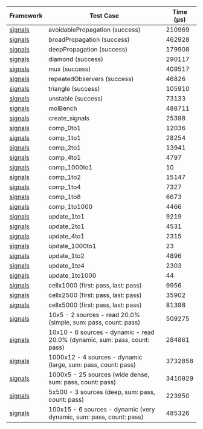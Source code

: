 | Framework | Test Case | Time (μs) |
| --- | --- | --- |
| [signals](https://github.com/rodydavis/signals.dart) | avoidablePropagation (success) | 210969 |
| [signals](https://github.com/rodydavis/signals.dart) | broadPropagation (success) | 462928 |
| [signals](https://github.com/rodydavis/signals.dart) | deepPropagation (success) | 179908 |
| [signals](https://github.com/rodydavis/signals.dart) | diamond (success) | 290117 |
| [signals](https://github.com/rodydavis/signals.dart) | mux (success) | 409517 |
| [signals](https://github.com/rodydavis/signals.dart) | repeatedObservers (success) | 46826 |
| [signals](https://github.com/rodydavis/signals.dart) | triangle (success) | 105910 |
| [signals](https://github.com/rodydavis/signals.dart) | unstable (success) | 73133 |
| [signals](https://github.com/rodydavis/signals.dart) | molBench | 488711 |
| [signals](https://github.com/rodydavis/signals.dart) | create_signals | 25398 |
| [signals](https://github.com/rodydavis/signals.dart) | comp_0to1 | 12036 |
| [signals](https://github.com/rodydavis/signals.dart) | comp_1to1 | 28254 |
| [signals](https://github.com/rodydavis/signals.dart) | comp_2to1 | 13941 |
| [signals](https://github.com/rodydavis/signals.dart) | comp_4to1 | 4797 |
| [signals](https://github.com/rodydavis/signals.dart) | comp_1000to1 | 10 |
| [signals](https://github.com/rodydavis/signals.dart) | comp_1to2 | 15147 |
| [signals](https://github.com/rodydavis/signals.dart) | comp_1to4 | 7327 |
| [signals](https://github.com/rodydavis/signals.dart) | comp_1to8 | 6673 |
| [signals](https://github.com/rodydavis/signals.dart) | comp_1to1000 | 4466 |
| [signals](https://github.com/rodydavis/signals.dart) | update_1to1 | 9219 |
| [signals](https://github.com/rodydavis/signals.dart) | update_2to1 | 4531 |
| [signals](https://github.com/rodydavis/signals.dart) | update_4to1 | 2315 |
| [signals](https://github.com/rodydavis/signals.dart) | update_1000to1 | 23 |
| [signals](https://github.com/rodydavis/signals.dart) | update_1to2 | 4896 |
| [signals](https://github.com/rodydavis/signals.dart) | update_1to4 | 2303 |
| [signals](https://github.com/rodydavis/signals.dart) | update_1to1000 | 44 |
| [signals](https://github.com/rodydavis/signals.dart) | cellx1000 (first: pass, last: pass) | 9956 |
| [signals](https://github.com/rodydavis/signals.dart) | cellx2500 (first: pass, last: pass) | 35902 |
| [signals](https://github.com/rodydavis/signals.dart) | cellx5000 (first: pass, last: pass) | 81398 |
| [signals](https://github.com/rodydavis/signals.dart) | 10x5 - 2 sources - read 20.0% (simple, sum: pass, count: pass) | 509275 |
| [signals](https://github.com/rodydavis/signals.dart) | 10x10 - 6 sources - dynamic - read 20.0% (dynamic, sum: pass, count: pass) | 284861 |
| [signals](https://github.com/rodydavis/signals.dart) | 1000x12 - 4 sources - dynamic (large, sum: pass, count: pass) | 3732858 |
| [signals](https://github.com/rodydavis/signals.dart) | 1000x5 - 25 sources (wide dense, sum: pass, count: pass) | 3410929 |
| [signals](https://github.com/rodydavis/signals.dart) | 5x500 - 3 sources (deep, sum: pass, count: pass) | 223950 |
| [signals](https://github.com/rodydavis/signals.dart) | 100x15 - 6 sources - dynamic (very dynamic, sum: pass, count: pass) | 485326 |
